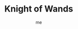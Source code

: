 ---
# basics
title     		 : "Knight of Wands"
token					 : 'wands-12'
card_type			 : '' # major, minor, court
layout				 : "tarot-card"
author    		 : 'me'
one_liner 		 : "Boldness, bravado, passion, persuasion, advocacy"
alt_names			 : ['Prince of Wands', 'Son of Feathers']
images				 : ['/assets/images/tarot/rws/rw-wands-12.jpg']
keywords			 : ['boldness', 'bravado', 'passion', 'persuasion', 'advocacy']
url						 : 'tarot/cards/wands-12'
aliases				 : ['wands-knight']

# password: 'foolish journey'
dropbox				 : ''

personality    : "The Knight of Wands can represent anyone who wants to lead the way (Knight) to a goal (Wands), especially in academic, romantic, and professional areas of life. The Knight may also represent the tendency to be more forceful than cooperative or the need to take action at any cost."

meaning_light  : "Charging ahead. Making rapid progress. Refusing limits. Dazzling those around you with your wit and charm. Convincing others of your right to leadership. Convincing others to follow you. Being a catalyst for change."

meaning_shadow : "Blundering forward with inadequate skill or information. Running roughshod over the feelings of others. Using sex appeal to manipulate others. Forcing your leadership or ideology on others. Beginning many projects without finishing any."

# more detail
correspondence_element 			: "Air"
correspondence_affirmation 	: "I can lead the way to success."
correspondence_story 				: "The main character leads the effort to reach a common goal."

advice_relationships 	 : "Ask someone out. Set up a romantic evening and make it happen. Speak your heart, and challenge others to do the same. Be feverishly romantic. Pull out all the stops. After making sure your motives are pure, use your charisma to bowl someone over."

advice_work 					 : "If you are not equipped to be a charismatic advocate for your ideas, find a champion and enlist his or her aid. Your focus today is more on “sizzle” than “steak.” Sell your ideas and skills as boldly as you can without distorting or exaggerating their value. Stress benefits and push for commitments."

advice_spirituality 	 : "Without coming off as a fanatic, you can share your spiritual journey with others. Offer prayers. Mention important Truths you’ve learned to apply. Loan out your books. Mention your faith in a letter to a friend. Every time you share your Light, you aid in conquering Darkness."

advice_personal_growth : "Share yourself. Watch for opportunities to lend a hand, offer your skills, or lead an effort others will avoid. Prove yourself in small things, and others will be willing to follow you into larger battles."

advice_fortune_telling : "This card represents a man with a bold, passionate personality, likely born between July 12th and August 11th, who wants to sweep you off your feet."

questions	: ['Before inviting people to join your venture, have you found out what benefits really interest them?', 'To what extent have you defined your ultimate goal?', 'What’s the fastest way to get the job done? Is this necessarily the best way?', 'How long has it been since you looked back to see if others really are following your lead?']

# referenced in the symbols.toml data file
symbols	  : ['knight', 'swords', 'charging-forward', 'pyramids']

# metadata
suppress_topnav : true
related_cards 	: []

---